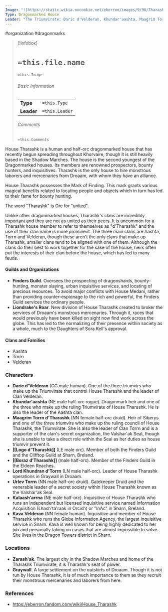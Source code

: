```yaml
---
Image: "![https://static.wikia.nocookie.net/eberron/images/9/96/Tharashk.jpg/revision/latest?cb=20220509101122|250](https://static.wikia.nocookie.net/eberron/images/9/96/Tharashk.jpg/revision/latest?cb=20220509101122)"
Type: Dragonmarked House
Leader: "The Triumvirate: Daric d'Velderan, Khundar'aashta, Maagrim Torrn d'Tharashk"
---
```

 #organization #dragonmarks 

> [!infobox]
> # `=this.file.name`
> `=this.Image`
> ###### Basic Information
> |  |  |
> | ---- | ---- |
> | **Type** | `=this.Type` |
> | **Leader** | `=this.Leader` |
> ###### Comments
> `=this.Comments`

House Tharashk is a human and half-orc dragonmarked house that has recently begun spreading throughout Khorvaire, though it is still heavily based in the Shadow Marches. The house is the second youngest of the Dragonmarked houses. Its members are renowned prospectors, bounty hunters, and inquisitives. Tharashk is the only house to hire monstrous laborers and mercenaries from Droaam, with whom they have an alliance.

House Tharashk possesses the Mark of Finding. This mark grants various magical benefits related to locating people and objects which in turn has led to their fame for bounty hunting.

The word "Tharashk" is Orc for "united".

Unlike other dragonmarked houses, Tharashk's clans are incredibly important and they are not as united as their peers. It is uncommon for a Tharashk house member to refer to themselves as "d'Tharashk" and the use of their clan name is more prominent. The three main clans are Aashta, Torrn and Velderan, though these aren't the only clans that make up Tharashk, smaller clans tend to be aligned with one of them. Although the clans do their best to work together for the sake of the house, heirs often put the interests of their clan before the house, which has led to many feuds.

#### Guilds and Organizations

* **Finders Guild**. Oversees the prospecting of dragonshards, bounty-hunting, monster slaying, urban inquisitive services, and locating of precious resources. To avoid major conflicts with House Medani, rather than providing counter-espionage to the rich and powerful, the Finders Guild services the ordinary people.
* **Liondrake's Roar**. New division of House Tharashk created to broker the services of Droaam's monstrous mercenaries. Through it, races that would previously have been killed on sight now find work across the globe. This has led to the normalizing of their presence within society as a whole, much to the Daughters of Sora Kell's approval.

#### Clans and Families

* Aashta
* Torrn
* Velderan

### Characters

* **Daric d'Velderan** (CG male human). One of the three triumvirs who make up the Triumvirate that control House Tharashk and the leader of Clan Velderan.
* **Khundar'aashta** (NE male half-orc rogue). Dragonmark heir and one of the three who make up the ruling Triumvirate of House Tharashk. He is also the leader of the Aashta clan.
* **Maagrim Torrn d'Tharashk** (NN female half-orc druid). Heir of Siberys and one of the three triumvirs who make up the ruling council of House Tharashk, the Triumvirate. She is also the leader of Clan Torrn and is a supporter of the clan's secret organization, the Valshar'ak Seal, though she is unable to take a direct role within the Seal as her duties as house triumvir prevent it.
* **[[Logo d'Tharashk]]** (LE male orc). Member of both the Finders Guild and the Clifftop Guild at Sharn, Breland.
* **[[Boraz d’Tharashk]]** (male half-orc). Member of the Finders Guild in the Eldeen Reaches.
* **Lord Khundran d'Torrn** (LN male half-orc). Leader of House Tharashk operations in Graywall in Droaam.
* **Urlev Torrn** (NN male half-orc druid). Gatekeeper Druid and the venerable leader of a secret society within House Tharashk known as the Valshar'ak Seal.
* **Kalaash'arrna** (NE male half-orc). Inquisitive of House Tharashk who runs an independent but licensed inquisitive service named Information Acquisition (Lhash'ta'raak in Orcish) or "InAc" in Sharn, Breland.
* **Kava Velderan** (NN female human). Inquisitive and member of House Tharashk who runs the Globe Information Agency, the largest inquisitive service in Sharn. Kava is well known for being highly dedicated to her job and personally taking on cases that are almost impossible to solve. She lives in the Dragon Towers district in Sharn.

### Locations

* **Zarash'ak**. The largest city in the Shadow Marches and home of the Tharashk Triumvirate, it is Tharashk's seat of power.
* **Graywall**. A large settlement on the outskirts of Droaam. Though it is not run by House Tharashk, it is of much importance to them as they recruit their monstrous mercenaries and laborers from here.

### References

* https://eberron.fandom.com/wiki/House_Tharashk
